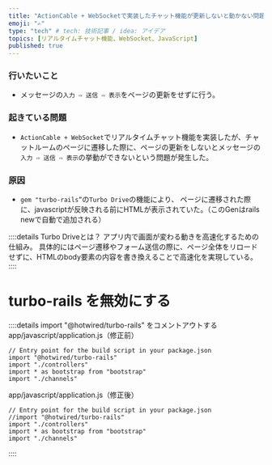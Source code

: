 ```yaml
---
title: "ActionCable + WebSocketで実装したチャット機能が更新しないと動かない問題"
emoji: "✍️"
type: "tech" # tech: 技術記事 / idea: アイデア
topics: [リアルタイムチャット機能、WebSocket、JavaScript]
published: true
---
```


### 行いたいこと
- メッセージの`入力 ⇨ 送信 ⇨ 表示`をページの更新をせずに行う。

### 起きている問題
- `ActionCable + WebSocket`でリアルタイムチャット機能を実装したが、チャットルームのページに遷移した際に、ページの更新をしないとメッセージの`入力 ⇨ 送信 ⇨ 表示`の挙動ができないという問題が発生した。

### 原因
- `gem "turbo-rails”`の`Turbo Drive`の機能により、 ページに遷移された際に、javascriptが反映される前にHTMLが表示されていた。（このGenはrails newで自動で追加される）

::::details Turbo Driveとは？
アプリ内で画面が変わる動きを高速化するための仕組み。 具体的にはページ遷移やフォーム送信の際に、ページ全体をリロードせずに、HTMLのbody要素の内容を書き換えることで高速化を実現している。
::::


# turbo-rails を無効にする

::::details import "@hotwired/turbo-rails"  をコメントアウトする
app/javascript/application.js（修正前）
```
// Entry point for the build script in your package.json
import "@hotwired/turbo-rails"
import "./controllers"
import * as bootstrap from "bootstrap"
import "./channels"
```
app/javascript/application.js（修正後）
```
// Entry point for the build script in your package.json
//import "@hotwired/turbo-rails"
import "./controllers"
import * as bootstrap from "bootstrap"
import "./channels"
```
::::

